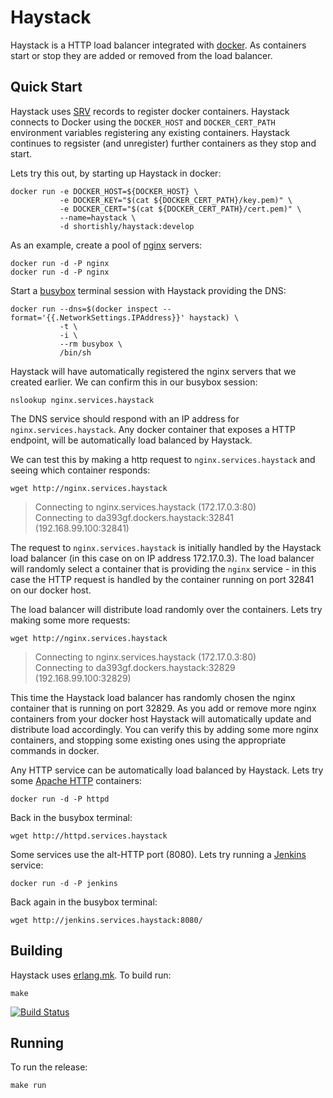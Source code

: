 # Haystack

Haystack is a HTTP load balancer integrated with
[docker](https://www.docker.com). As containers start or stop they
are added or removed from the load balancer.

## Quick Start

Haystack uses [SRV](https://en.wikipedia.org/wiki/SRV_record) records
to register docker containers. Haystack connects to Docker using the
`DOCKER_HOST` and `DOCKER_CERT_PATH` environment variables registering
any existing containers. Haystack continues to regsister (and
unregister) further containers as they stop and start.


Lets try this out, by starting up Haystack in docker:

```shell
docker run -e DOCKER_HOST=${DOCKER_HOST} \
           -e DOCKER_KEY="$(cat ${DOCKER_CERT_PATH}/key.pem)" \
           -e DOCKER_CERT="$(cat ${DOCKER_CERT_PATH}/cert.pem)" \
           --name=haystack \
           -d shortishly/haystack:develop
```

As an example, create a pool of [nginx](https://www.nginx.com) servers:

```shell
docker run -d -P nginx
docker run -d -P nginx
```

Start a [busybox](https://www.busybox.net) terminal session with
Haystack providing the DNS:

```shell
docker run --dns=$(docker inspect --format='{{.NetworkSettings.IPAddress}}' haystack) \
           -t \
           -i \
           --rm busybox \
           /bin/sh
```

Haystack will have automatically registered the nginx servers that we
created earlier. We can confirm this in our busybox session:

```shell
nslookup nginx.services.haystack
```

The DNS service should respond with an IP address for
`nginx.services.haystack`. Any docker container that exposes a HTTP
endpoint, will be automatically load balanced by Haystack.

We can test this by making a http request to `nginx.services.haystack`
and seeing which container responds:

```shell
wget http://nginx.services.haystack
```

> Connecting to nginx.services.haystack (172.17.0.3:80)<br />
> Connecting to da393gf.dockers.haystack:32841 (192.168.99.100:32841)

The request to `nginx.services.haystack` is initially handled by the
Haystack load balancer (in this case on on IP address 172.17.0.3). The
load balancer will randomly select a container that is providing the
`nginx` service - in this case the HTTP request is handled by the
container running on port 32841 on our docker host.

The load balancer will distribute load randomly over the
containers. Lets try making some more requests:

```shell
wget http://nginx.services.haystack
```

> Connecting to nginx.services.haystack (172.17.0.3:80)<br />
> Connecting to da393gf.dockers.haystack:32829 (192.168.99.100:32829)

This time the Haystack load balancer has randomly chosen the nginx
container that is running on port 32829. As you add or remove more
nginx containers from your docker host Haystack will automatically
update and distribute load accordingly. You can verify this by adding
some more nginx containers, and stopping some existing ones using the
appropriate commands in docker.

Any HTTP service can be automatically load balanced by Haystack. Lets
try some [Apache HTTP](https://hub.docker.com/_/httpd/) containers:

```shell
docker run -d -P httpd
```

Back in the busybox terminal:

```shell
wget http://httpd.services.haystack
```

Some services use the alt-HTTP port (8080). Lets try running a
[Jenkins](https://hub.docker.com/_/jenkins/) service:

```shell
docker run -d -P jenkins
```

Back again in the busybox terminal:

```shell
wget http://jenkins.services.haystack:8080/
```


## Building

Haystack uses [erlang.mk](https://github.com/ninenines/erlang.mk). To build run:

```
make
```

[![Build Status](https://travis-ci.org/shortishly/haystack.svg)](https://travis-ci.org/shortishly/haystack)

## Running

To run the release:

```
make run
```

